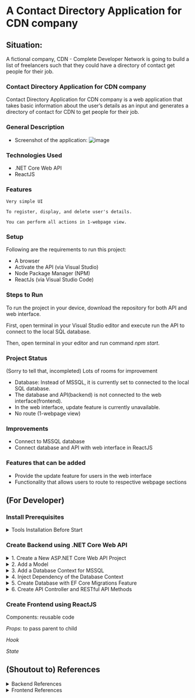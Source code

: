 # A Contact Directory Application for CDN company

## Situation: 
A fictional company, CDN - Complete Developer Network is going to build a list of freelancers such that they could have a directory of contact get people for their job.

### Contact Directory Application for CDN company
Contact Directory Application for CDN company is a web application that takes basic information about the user’s details as an input and generates a directory of contact for CDN to get people for their job.

### General Description

- Screenshot of the application:
![image](https://github.com/BaoYiLeeby/assessment-CDN/assets/60701681/39203a72-747e-4247-98ef-af7b9e6c4143)

### Technologies Used
- .NET Core Web API
- ReactJS

### Features

    Very simple UI 
    
    To register, display, and delete user's details.

    You can perform all actions in 1-webpage view.

### Setup
Following are the requirements to run this project:

- A browser
- Activate the API (via Visual Studio)
- Node Package Manager (NPM)
- ReactJs (via Visual Studio Code)

### Steps to Run
To run the project in your device, download the repository for both API and web interface.

First, open terminal in your Visual Studio editor and execute run the API to connect to the local SQL database.

Then, open terminal in your editor and run command *npm start*. 

### Project Status
(Sorry to tell that, incompleted) Lots of rooms for improvement

- Database: Instead of MSSQL, it is currently set to connected to the local SQL database.
- The database and API(backend) is not connected to the web interface(frontend).
- In the web interface, update feature is currently unavailable.
- No route (1-webpage view)

### Improvements

- Connect to MSSQL database
- Connect database and API with web interface in ReactJS

### Features that can be added

- Provide the update feature for users in the web interface
- Functionality that allows users to route to respective webpage sections 

## (For Developer)
### Install Prerequisites

<details>
<summary>Tools Installation Before Start</summary>
  
### Installation of SQL server 2022 Developer
  
Available at: https://www.microsoft.com/en-us/sql-server/sql-server-downloads

### Installation of SQL Server Management Studio (SSMS)

(for environment)

Available at: https://learn.microsoft.com/en-us/sql/ssms/download-sql-server-management-studio-ssms?view=sql-server-ver16

### Installation of Visual Studio

(for setting up API)

Available at: https://visualstudio.microsoft.com/downloads/

Choose the 'Community' version

### Installation of Visual Studio Code

### Installation of Postman

(for testing API)

Available at: https://www.postman.com/downloads/

### Installation of Node.js

Available at: https://nodejs.org/en/download

</details>

### Create Backend using .NET Core Web API

<details>
<summary>1. Create a New ASP.NET Core Web API Project</summary>

Project name: CDN-WebApplication1

-with .NET 6.0 Framework

</details>

<details>
<summary>2. Add a Model</summary>

To implement the data model class, under the *UserModel* folder,

- class name: *People.cs*
- The attributes for the model is added:
  - Id, Username, Email, PhoneNumber, Skillsets, Hobby
  - Note: The *Id* attribute is for the primary key in the database.

![image](https://github.com/BaoYiLeeby/assessment-CDN/assets/60701681/92ff96a4-752c-462b-95c5-2ea46b0e5711)

- Entity Framework Core (EF Core) is used here with the model to create the database.
  - The EF Core NuGet packages are installed. 

</details>

<details>
<summary>3. Add a Database Context for MSSQL</summary>

To coordinate the EF functionality for the data model, under the *UserModel* folder,

- class name: *PeopleContext.cs*

![image](https://github.com/BaoYiLeeby/assessment-CDN/assets/60701681/5c3044c8-027d-4cdb-b1af-e7a20b51d71a)

In EF terminology,
- For the database table, as represented by the entity set (*DbSet<User>* property)
- For the row in the table, as represented by the entity

To pass the name of the connection string, a method on *DbContextOptions* object is called.

For local development, the ASP.NET Core configuration system reads the connection string from the appsettings.json file.

To configure MSSQL connection string, in *appsettings.json* file, 

- Add the connection string
  - Here, the local SQL server in my machine is used.
 
![image](https://github.com/BaoYiLeeby/assessment-CDN/assets/60701681/e6d09cf0-5df8-4b8f-9e9e-02ed23f7220b)

</details>

<details>
<summary>4. Inject Dependency of the Database Context</summary>

To register the database context (*PeopleContext*)

In *Program.cs*,

![image](https://github.com/BaoYiLeeby/assessment-CDN/assets/60701681/78d3e250-37fd-4ea9-ba10-9ce2ba337ebb)

</details>

<details>
<summary>5. Create Database with EF Core Migrations Feature</summary>

To create the initial database schema based on the model in *PeopleContext* class,

- Run the *add-migration Initial* command
- The database is created, in the *{timestamp}_Initial.cs* file, under the *Migrations* folder

![image](https://github.com/BaoYiLeeby/assessment-CDN/assets/60701681/621f91d3-3778-434e-8094-d091aaa60c76)

To check the created database in SQL Server Object Explorer,

![VS-SUCCESS-Creating Database with Migrations_cropped](https://github.com/BaoYiLeeby/assessment-CDN/assets/60701681/517916ab-577d-4189-b495-a96e724f090d)

</details>

<details>
<summary>6. Create API Controller and RESTful API Methods</summary>

Based on the CRUD operations, 
- ## GET ()
  - Returns all users' contacts and users' contacts having the *Id* as input
![image](https://github.com/BaoYiLeeby/assessment-CDN/assets/60701681/52aee0c5-ea1a-4022-8671-8195adc01a37)

  - *[HttpGet]*: method responds to an HTTP GET request
  - To test the app, call the 2 endpoints from the browser:
    - https://localhost:{port}/api/people
    - https://localhost:{port}/api/people/{id}
    
    Successful response code: 200 (No unhandled exceptions)
    ![VS-SUCCESS-GET people_cropped](https://github.com/BaoYiLeeby/assessment-CDN/assets/60701681/c4dfae45-18b3-4269-b15d-9e889d04655b)
    
    - In the browser,
    ![VS-SUCCESS-GET people-after click into curl_cropped](https://github.com/BaoYiLeeby/assessment-CDN/assets/60701681/e35f5818-7230-468a-97d6-0d9226d855ba)


- ## POST
  - Creates a user's contact record in the database
![image](https://github.com/BaoYiLeeby/assessment-CDN/assets/60701681/4a7a1b10-317b-47d4-9e88-a3ff9d7f5b1f)

  - *[HttpPost]*: method responds to an HTTP POST request
  - To test the app,

    Successful response code: 201 (Created)
    ![VS-SUCCESS-POST people](https://github.com/BaoYiLeeby/assessment-CDN/assets/60701681/fc331326-c949-4c2d-b1a8-8fdc78fc9b26)

- ## PUT
  - Updates the user's contact record with the given *Id* in the database
![image](https://github.com/BaoYiLeeby/assessment-CDN/assets/60701681/d8727544-48cf-4ae1-9ea6-4c8c816984c8)

  - *[HttpPut]*: method responds to an HTTP POST request
  - To test the app, provide the *Id* in both request URL and body for matching
    - Note: The whole updated entity is required, instead only the changes
  
  Successful response code: 204 (No Content)
  ![image](https://github.com/BaoYiLeeby/assessment-CDN/assets/60701681/5a21b336-ed25-4816-bcd9-9b163fe96cde)

  - In the SQL Server Object Explorer database,
  ![image](https://github.com/BaoYiLeeby/assessment-CDN/assets/60701681/aa180e90-00fb-49b7-bc67-0679aaad9852)

- ## DELETE
  - Deletes the user's contact record with the given *Id* in the database
  
  - *[HttpDelete]*: method responds to an HTTP POST request
  - To test the app, 
    - Note: *Id* in the URL is required to identify the want-to-delete record.

  Both *Id* of 1 and 2 are deleted
  
  Successful response code: 204 (No Content)
  ![image](https://github.com/BaoYiLeeby/assessment-CDN/assets/60701681/513631ae-70d6-45f4-b634-adb16c83b065)

  - In the browser,
  ![image](https://github.com/BaoYiLeeby/assessment-CDN/assets/60701681/ad983e2b-fa86-4967-886c-7be2c83b0d3a)

  - In the SQL Server Object Explorer database,
  ![image](https://github.com/BaoYiLeeby/assessment-CDN/assets/60701681/4f2f22f1-1365-4cb2-a343-19357cf5aa85)

</details>

### Create Frontend using ReactJS

Components: reusable code

*Props*: to pass parent to child

*Hook*

*State*


## (Shoutout to) References

<details>
<summary>Backend References</summary>

1. Concepts related to .NET technologies

- https://youtu.be/4olO9UjRiww
  
2. Demonstration of building RESTful API
- https://medium.com/net-core/build-a-restful-web-api-with-asp-net-core-6-30747197e229
- https://betterprogramming.pub/building-a-restful-api-with-asp-net-web-api-and-sql-server-ce7873d5b331#410c
  
</details>

<details>
<summary>Frontend References</summary>

1. Demonstration of building React project

- https://youtu.be/0riHps91AzE

3. 
</details>
